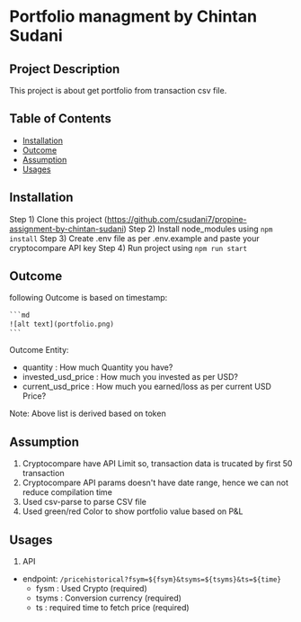 # Portfolio managment by Chintan Sudani

## Project Description

This project is about get portfolio from transaction csv file.

## Table of Contents

- [Installation](#installation)
- [Outcome](#outcome)
- [Assumption](#assumption)
- [Usages](#usages)

## Installation

Step 1) Clone this project (https://github.com/csudani7/propine-assignment-by-chintan-sudani)
Step 2) Install node_modules using `npm install`
Step 3) Create .env file as per .env.example and paste your cryptocompare API key
Step 4) Run project using `npm run start`

## Outcome

following Outcome is based on timestamp:

    ```md
    ![alt text](portfolio.png)
    ```

Outcome Entity:
- quantity : How much Quantity you have?
- invested_usd_price : How much you invested as per USD?
- current_usd_price : How much you earned/loss as per current USD Price?

Note: Above list is derived based on token

## Assumption

1) Cryptocompare have API Limit so, transaction data is trucated by first 50 transaction
2) Cryptocompare API params doesn't have date range, hence we can not reduce compilation time
3) Used csv-parse to parse CSV file
4) Used green/red Color to show portfolio value based on P&L

## Usages

1) API
  - endpoint: `/pricehistorical?fsym=${fsym}&tsyms=${tsyms}&ts=${time}`
    - fysm : Used Crypto (required)
    - tsyms : Conversion currency (required)
    - ts : required time to fetch price (required)